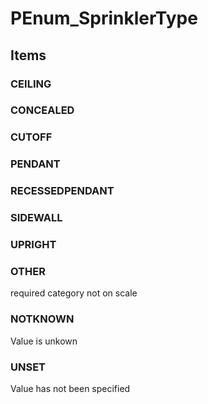 # PEnum_SprinklerType

## Items

### CEILING


### CONCEALED


### CUTOFF


### PENDANT


### RECESSEDPENDANT


### SIDEWALL


### UPRIGHT


### OTHER
required category not on scale

### NOTKNOWN
Value is unkown

### UNSET
Value has not been specified

